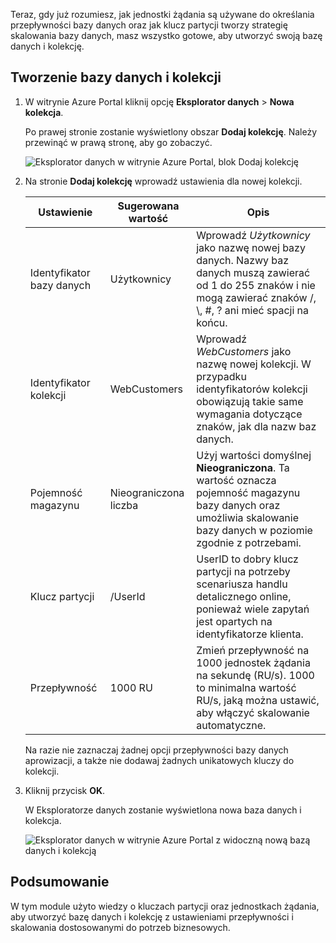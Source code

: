 Teraz, gdy już rozumiesz, jak jednostki żądania są używane do określania przepływności bazy danych oraz jak klucz partycji tworzy strategię skalowania bazy danych, masz wszystko gotowe, aby utworzyć swoją bazę danych i kolekcję.

## <a name="creating-your-database-and-collection"></a>Tworzenie bazy danych i kolekcji

1. W witrynie Azure Portal kliknij opcję **Eksplorator danych** > **Nowa kolekcja**.
    
    Po prawej stronie zostanie wyświetlony obszar **Dodaj kolekcję**. Należy przewinąć w prawą stronę, aby go zobaczyć.

    ![Eksplorator danych w witrynie Azure Portal, blok Dodaj kolekcję](../media/5-create-a-database-and-collection/azure-cosmosdb-data-explorer.png)

2. Na stronie **Dodaj kolekcję** wprowadź ustawienia dla nowej kolekcji.

    Ustawienie|Sugerowana wartość|Opis
    ---|---|---
    Identyfikator bazy danych|Użytkownicy|Wprowadź *Użytkownicy* jako nazwę nowej bazy danych. Nazwy baz danych muszą zawierać od 1 do 255 znaków i nie mogą zawierać znaków /, \\, #, ? ani mieć spacji na końcu.
    Identyfikator kolekcji|WebCustomers|Wprowadź *WebCustomers* jako nazwę nowej kolekcji. W przypadku identyfikatorów kolekcji obowiązują takie same wymagania dotyczące znaków, jak dla nazw baz danych.
    Pojemność magazynu| Nieograniczona liczba |Użyj wartości domyślnej **Nieograniczona**. Ta wartość oznacza pojemność magazynu bazy danych oraz umożliwia skalowanie bazy danych w poziomie zgodnie z potrzebami.
    Klucz partycji|/UserId|UserID to dobry klucz partycji na potrzeby scenariusza handlu detalicznego online, ponieważ wiele zapytań jest opartych na identyfikatorze klienta.
    Przepływność|1000 RU|Zmień przepływność na 1000 jednostek żądania na sekundę (RU/s). 1000 to minimalna wartość RU/s, jaką można ustawić, aby włączyć skalowanie automatyczne.
    
    Na razie nie zaznaczaj żadnej opcji przepływności bazy danych aprowizacji, a także nie dodawaj żadnych unikatowych kluczy do kolekcji. 
    
3. Kliknij przycisk **OK**.

    W Eksploratorze danych zostanie wyświetlona nowa baza danych i kolekcja.

    ![Eksplorator danych w witrynie Azure Portal z widoczną nową bazą danych i kolekcją](../media/5-create-a-database-and-collection/azure-cosmos-db-new-collection.png)

## <a name="summary"></a>Podsumowanie

W tym module użyto wiedzy o kluczach partycji oraz jednostkach żądania, aby utworzyć bazę danych i kolekcję z ustawieniami przepływności i skalowania dostosowanymi do potrzeb biznesowych.